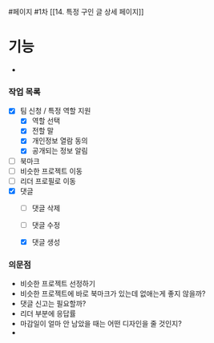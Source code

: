 #페이지 #1차 
[[14. 특정 구인 글 상세 페이지]]
# 기능
* 

### 작업 목록
* [x] 팀 신청 / 특정 역할 지원
	* [x] 역할 선택
	* [x] 전할 말
	* [x] 개인정보 열람 동의
	* [x] 공개되는 정보 알림
* [ ] 북마크
* [ ] 비슷한 프로젝트 이동
* [ ] 리더 프로필로 이동
* [x] 댓글
	* [ ] 댓글 삭제
	* [ ] 댓글 수정
	* [x] 댓글 생성



### 의문점
* 비슷한 프로젝트 선정하기
* 비슷한 프로젝트에 바로 북마크가 있는데 없애는게 좋지 않을까?
* 댓글 신고는 필요할까?
* 리더 부분에 응답률
* 마감일이 얼마 안 남았을 때는 어떤 디자인을 줄 것인지?
* 
